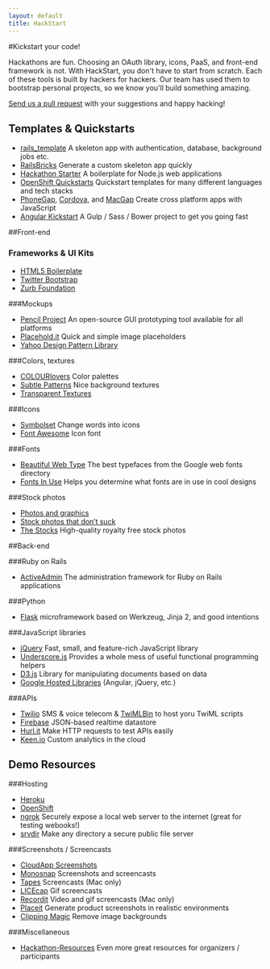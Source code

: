 ```yaml
---
layout: default
title: HackStart
---
```


#Kickstart your code!

Hackathons are fun. Choosing an OAuth library, icons, PaaS, and front-end framework is not. With HackStart, you don't have to start from scratch. Each of these tools is built by hackers for hackers. Our team has used them to bootstrap personal projects, so we know you'll build something amazing.

[Send us a pull request](https://github.com/challengepost/hackstart) with your suggestions and happy hacking!


## Templates & Quickstarts

- [rails_template](https://github.com/midu/rails_template) A skeleton app with authentication, database, background jobs etc.
- [RailsBricks](http://www.railsbricks.net/) Generate a custom skeleton app quickly
- [Hackathon Starter](https://github.com/sahat/hackathon-starter) A boilerplate for Node.js web applications
- [OpenShift Quickstarts](https://www.openshift.com/quickstarts) Quickstart templates for many different languages and tech stacks
- [PhoneGap](http://phonegap.com/), [Cordova](https://cordova.apache.org/), and [MacGap](https://github.com/MacGapProject/MacGap1) Create cross platform apps with JavaScript
- [Angular Kickstart](https://github.com/vesparny/angular-kickstart) A Gulp / Sass / Bower project to get you going fast

##Front-end

### Frameworks & UI Kits

- [HTML5 Boilerplate](http://html5boilerplate.com/)
- [Twitter Bootstrap](http://getbootstrap.com/)
- [Zurb Foundation](http://foundation.zurb.com/)

###Mockups

- [Pencil Project](http://pencil.evolus.vn/) An open-source GUI prototyping tool available for all platforms
- [Placehold.it](http://placehold.it/) Quick and simple image placeholders
- [Yahoo Design Pattern Library](http://developer.yahoo.com/ypatterns/)

###Colors, textures

- [COLOURlovers](http://www.colourlovers.com/) Color palettes
- [Subtle Patterns](http://subtlepatterns.com/) Nice background textures
- [Transparent Textures](http://www.transparenttextures.com/)

###Icons

- [Symbolset](http://symbolset.com/) Change words into icons
- [Font Awesome](http://fortawesome.github.io/Font-Awesome/) Icon font

###Fonts

- [Beautiful Web Type](http://hellohappy.org/beautiful-web-type/) The best typefaces from the Google web fonts directory
- [Fonts In Use](http://fontsinuse.com/in/2/formats/3/web) Helps you determine what fonts are in use in cool designs

###Stock photos

- [Photos and graphics](http://www.sitebuilderreport.com/blog/where-the-best-designers-go-to-find-photos-and-graphics)
- [Stock photos that don’t suck](https://medium.com/design-ux/62ae4bcbe01b)
- [The Stocks](http://thestocks.im/) High-quality royalty free stock photos

##Back-end

###Ruby on Rails

- [ActiveAdmin](http://activeadmin.info/) The administration framework for Ruby on Rails applications

###Python

- [Flask](http://flask.pocoo.org/) microframework based on Werkzeug, Jinja 2, and good intentions

###JavaScript libraries

- [jQuery](http://jquery.com/) Fast, small, and feature-rich JavaScript library
- [Underscore.js](http://underscorejs.org/) Provides a whole mess of useful functional programming helpers
- [D3.js](http://d3js.org/) Library for manipulating documents based on data
- [Google Hosted Libraries](https://developers.google.com/speed/libraries/devguide) (Angular, jQuery, etc.)

###APIs

- [Twilio](http://www.twilio.com/) SMS & voice telecom & [TwiMLBin](http://twimlbin.com) to host yoru TwiML scripts
- [Firebase](https://www.firebase.com/) JSON-based realtime datastore
- [Hurl.it](http://www.hurl.it/) Make HTTP requests to test APIs easily
- [Keen.io](http://keen.io) Custom analytics in the cloud

## Demo Resources

###Hosting

- [Heroku](http://www.heroku.com/)
- [OpenShift](https://www.openshift.com)
- [ngrok](https://ngrok.com) Securely expose a local web server to the internet (great for testing webooks!)
- [srvdir](https://www.srvdir.net/) Make any directory a secure public file server

###Screenshots / Screencasts

- [CloudApp Screenshots](http://www.getcloudapp.com/)
- [Monosnap](https://www.monosnap.com/) Screenshots and screencasts
- [Tapes](http://usetapes.com/mac) Screencasts (Mac only)
- [LICEcap](http://www.cockos.com/licecap/) Gif screencasts
- [Recordit](http://recordit.co/) Video and gif screencasts (Mac only)
- [Placeit](https://placeit.net/) Generate product screenshots in realistic environments
- [Clipping Magic](http://clippingmagic.com/) Remove image backgrounds

###Miscellaneous

- [Hackathon-Resources](https://github.com/xasos/Hackathon-Resources) Even more great resources for organizers / participants
